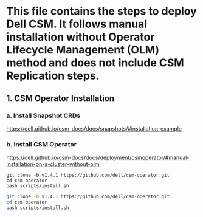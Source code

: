 # This file contains the steps to deploy Dell CSM. It follows manual installation without Operator Lifecycle Management (OLM) method and does not include CSM Replication steps. 

## 1. CSM Operator Installation
### a. Install Snapshot CRDs

https://dell.github.io/csm-docs/docs/snapshots/#installation-example

### b. Install CSM Operator

https://dell.github.io/csm-docs/docs/deployment/csmoperator/#manual-installation-on-a-cluster-without-olm

```console
git clone -b v1.4.1 https://github.com/dell/csm-operator.git
cd csm-operator
bash scripts/install.sh
```

```bash
git clone -b v1.4.1 https://github.com/dell/csm-operator.git
cd csm-operator
bash scripts/install.sh
```


